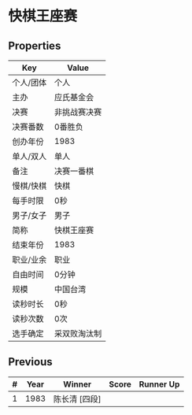 # 快棋王座赛

## Properties

| Key | Value |
| --- | ----- |
| 个人/团体 | 个人 |
| 主办 | 应氏基金会 |
| 决赛 | 非挑战赛决赛 |
| 决赛番数 | 0番胜负 |
| 创办年份 | 1983 |
| 单人/双人 | 单人 |
| 备注 | 决赛一番棋 |
| 慢棋/快棋 | 快棋 |
| 每手时限 | 0秒 |
| 男子/女子 | 男子 |
| 简称 | 快棋王座赛 |
| 结束年份 | 1983 |
| 职业/业余 | 职业 |
| 自由时间 | 0分钟 |
| 规模 | 中国台湾 |
| 读秒时长 | 0秒 |
| 读秒次数 | 0次 |
| 选手确定 | 采双败淘汰制 |

## Previous

| # | Year | Winner | Score | Runner Up |
| --- | --- | --- | --- | --- |
| 1 | 1983 | 陈长清 [四段] |  |  |

